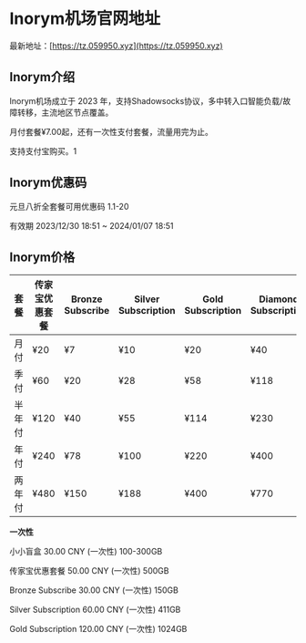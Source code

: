 # Inorym机场官网地址

最新地址：[https://tz.059950.xyz](https://tz.059950.xyz)

## Inorym介绍

Inorym机场成立于 2023 年，支持Shadowsocks协议，多中转入口智能负载/故障转移，主流地区节点覆盖。

月付套餐¥7.00起，还有一次性支付套餐，流量用完为止。

支持支付宝购买。1

## Inorym优惠码

元旦八折全套餐可用优惠码    1.1-20

有效期  2023/12/30 18:51 ~ 2024/01/07 18:51

## Inorym价格

|套餐|传家宝优惠套餐|Bronze Subscribe|Silver Subscription|Gold Subscription|Diamond Subscription|
|----|----|----|----|----|----|
|月付|¥20|¥7|¥10|¥20|¥40|
|季付|¥60|¥20|¥28|¥58|¥118|
|半年付|¥120|¥40|¥55|¥114|¥230|
|年付|¥240|¥78|¥100|¥220|¥400|
|两年付|¥480|¥150|¥188|¥400|¥770|

**一次性**

小小盲盒 30.00 CNY (一次性) 100-300GB

传家宝优惠套餐 50.00 CNY (一次性) 500GB

Bronze Subscribe 30.00 CNY (一次性) 150GB

Silver Subscription 60.00 CNY (一次性) 411GB

Gold Subscription 120.00 CNY (一次性) 1024GB
